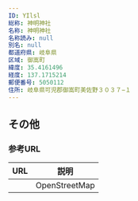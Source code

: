```yaml
---
ID: YIlsl
総称: 神明神社
名称: 神明神社
名称読み: null
別名: null
都道府県: 岐阜県
区域: 御嵩町
緯度: 35.4161496
経度: 137.1715214
郵便番号: 5050112
住所: 岐阜県可児郡御嵩町美佐野３０３７−１
---
```


## その他

### 参考URL

| URL | 説明          |
| --- | ------------- |
|     | OpenStreetMap |
